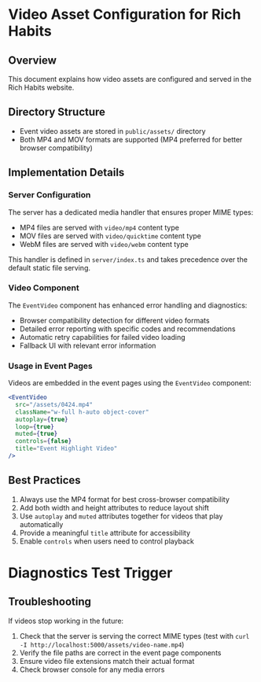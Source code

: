# Video Asset Configuration for Rich Habits

## Overview
This document explains how video assets are configured and served in the Rich Habits website.

## Directory Structure
- Event video assets are stored in `public/assets/` directory
- Both MP4 and MOV formats are supported (MP4 preferred for better browser compatibility)

## Implementation Details

### Server Configuration
The server has a dedicated media handler that ensures proper MIME types:
- MP4 files are served with `video/mp4` content type
- MOV files are served with `video/quicktime` content type
- WebM files are served with `video/webm` content type

This handler is defined in `server/index.ts` and takes precedence over the default static file serving.

### Video Component
The `EventVideo` component has enhanced error handling and diagnostics:
- Browser compatibility detection for different video formats
- Detailed error reporting with specific codes and recommendations
- Automatic retry capabilities for failed video loading
- Fallback UI with relevant error information

### Usage in Event Pages
Videos are embedded in the event pages using the `EventVideo` component:

```jsx
<EventVideo
  src="/assets/0424.mp4"
  className="w-full h-auto object-cover"
  autoplay={true}
  loop={true}
  muted={true}
  controls={false}
  title="Event Highlight Video"
/>
```

## Best Practices
1. Always use the MP4 format for best cross-browser compatibility
2. Add both width and height attributes to reduce layout shift
3. Use `autoplay` and `muted` attributes together for videos that play automatically
4. Provide a meaningful `title` attribute for accessibility
5. Enable `controls` when users need to control playback

# Diagnostics Test Trigger

## Troubleshooting
If videos stop working in the future:
1. Check that the server is serving the correct MIME types (test with `curl -I http://localhost:5000/assets/video-name.mp4`)
2. Verify the file paths are correct in the event page components
3. Ensure video file extensions match their actual format
4. Check browser console for any media errors
